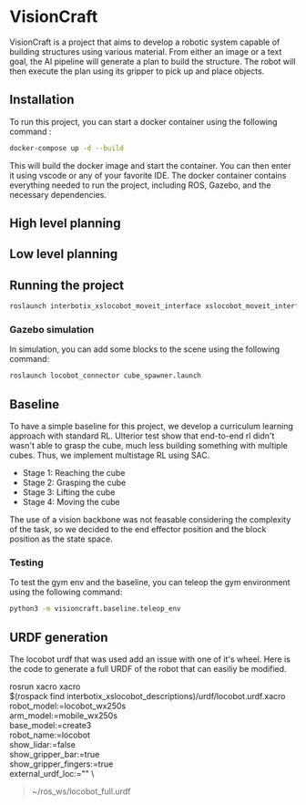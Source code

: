 # VisionCraft

VisionCraft is a project that aims to develop a robotic system capable of building structures using various material. From either an image or a text goal, the AI pipeline will generate a plan to build the structure. The robot will then execute the plan using its gripper to pick up and place objects.

## Installation

To run this project, you can start a docker container using the following command :
```bash
docker-compose up -d --build
```

This will build the docker image and start the container. You can then enter it using vscode or any of your favorite IDE. The docker container contains everything needed to run the project, including ROS, Gazebo, and the necessary dependencies.

## High level planning


## Low level planning


## Running the project

```bash
roslaunch interbotix_xslocobot_moveit_interface xslocobot_moveit_interface.launch robot_model:=locobot_wx250s show_lidar:=true use_gazebo:=true use_cpp_interface:=true
```


### Gazebo simulation

In simulation, you can add some blocks to the scene using the following command:

```bash
roslaunch locobot_connector cube_spawner.launch
```




## Baseline

To have a simple baseline for this project, we develop a curriculum learning approach with standard RL. Ulterior test show that end-to-end rl didn't wasn't able to grasp the cube, much less building something with multiple cubes. Thus, we implement multistage RL using SAC.

- Stage 1: Reaching the cube
- Stage 2: Grasping the cube
- Stage 3: Lifting the cube
- Stage 4: Moving the cube


The use of a vision backbone was not feasable considering the complexity of the task, so we decided to the end effector position and the block position as the state space.

### Testing

To test the gym env and the baseline, you can teleop the gym environment using the following command:

```bash
python3 -m visioncraft.baseline.teleop_env
```


## URDF generation

The locobot urdf that was used add an issue with one of it's wheel. Here is the code to generate a full URDF of the robot that can easiliy be modified.

rosrun xacro xacro \
  $(rospack find interbotix_xslocobot_descriptions)/urdf/locobot.urdf.xacro \
  robot_model:=locobot_wx250s \
  arm_model:=mobile_wx250s \
  base_model:=create3 \
  robot_name:=locobot \
  show_lidar:=false \
  show_gripper_bar:=true \
  show_gripper_fingers:=true \
  external_urdf_loc:="" \
> ~/ros_ws/locobot_full.urdf
